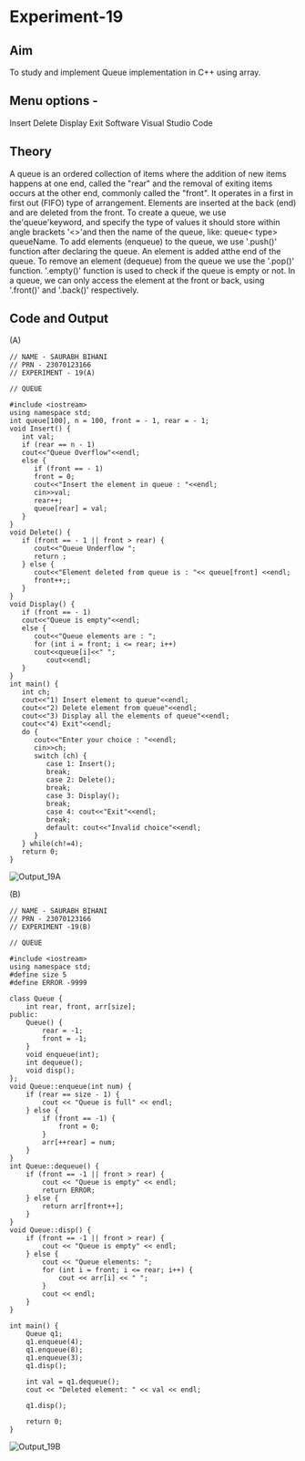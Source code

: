 # Experiment-19
## Aim
To study and implement Queue implementation in C++ using array.
## Menu options -

Insert
Delete
Display
Exit
Software
Visual Studio Code

## Theory
A queue is an ordered collection of items where the addition of new items happens at one end, called the "rear" and the removal of exiting items occurs at the other end, commonly called the "front".
It operates in a first in first out (FIFO) type of arrangement.
Elements are inserted at the back (end) and are deleted from the front.
To create a queue, we use the'queue'keyword, and specify the type of values it should store within angle brackets '<>'and then the name of the queue, like: queue< type> queueName.
To add elements (enqueue) to the queue, we use '.push()' function after declaring the queue. An element is added atthe end of the queue.
To remove an element (dequeue) from the queue we use the '.pop()' function.
'.empty()' function is used to check if the queue is empty or not.
In a queue, we can only access the element at the front or back, using '.front()' and '.back()' respectively.
## Code and Output
(A)
```
// NAME - SAURABH BIHANI
// PRN - 23070123166 
// EXPERIMENT - 19(A) 

// QUEUE 

#include <iostream>
using namespace std;
int queue[100], n = 100, front = - 1, rear = - 1;
void Insert() {
   int val;
   if (rear == n - 1)
   cout<<"Queue Overflow"<<endl;
   else {
      if (front == - 1)
      front = 0;
      cout<<"Insert the element in queue : "<<endl;
      cin>>val;
      rear++;
      queue[rear] = val;
   }
}
void Delete() {
   if (front == - 1 || front > rear) {
      cout<<"Queue Underflow ";
      return ;
   } else {
      cout<<"Element deleted from queue is : "<< queue[front] <<endl;
      front++;;
   }
}
void Display() {
   if (front == - 1)
   cout<<"Queue is empty"<<endl;
   else {
      cout<<"Queue elements are : ";
      for (int i = front; i <= rear; i++)
      cout<<queue[i]<<" ";
         cout<<endl;
   }
}
int main() {
   int ch;
   cout<<"1) Insert element to queue"<<endl;
   cout<<"2) Delete element from queue"<<endl;
   cout<<"3) Display all the elements of queue"<<endl;
   cout<<"4) Exit"<<endl;
   do {
      cout<<"Enter your choice : "<<endl;
      cin>>ch;
      switch (ch) {
         case 1: Insert();
         break;
         case 2: Delete();
         break;
         case 3: Display();
         break;
         case 4: cout<<"Exit"<<endl;
         break;
         default: cout<<"Invalid choice"<<endl;
      }
   } while(ch!=4);
   return 0;
}
```
![Output_19A](https://github.com/user-attachments/assets/d752d36f-e720-4b50-9f22-243aaf4cf2ef)

(B)
```
// NAME - SAURABH BIHANI 
// PRN - 23070123166 
// EXPERIMENT -19(B) 

// QUEUE 

#include <iostream>
using namespace std;
#define size 5
#define ERROR -9999

class Queue {
    int rear, front, arr[size];
public:
    Queue() {
        rear = -1;
        front = -1;
    }
    void enqueue(int);
    int dequeue();
    void disp();
};
void Queue::enqueue(int num) {
    if (rear == size - 1) {
        cout << "Queue is full" << endl;
    } else {
        if (front == -1) {
            front = 0;
        }
        arr[++rear] = num;
    }
}
int Queue::dequeue() {
    if (front == -1 || front > rear) {
        cout << "Queue is empty" << endl;
        return ERROR;
    } else {
        return arr[front++];
    }
}
void Queue::disp() {
    if (front == -1 || front > rear) {
        cout << "Queue is empty" << endl;
    } else {
        cout << "Queue elements: ";
        for (int i = front; i <= rear; i++) {
            cout << arr[i] << " ";
        }
        cout << endl;
    }
}

int main() {
    Queue q1;
    q1.enqueue(4);
    q1.enqueue(8);
    q1.enqueue(3);
    q1.disp();
   
    int val = q1.dequeue();
    cout << "Deleted element: " << val << endl;
   
    q1.disp();
   
    return 0;
}
```
![Output_19B](https://github.com/user-attachments/assets/31d9ae6c-8718-442f-bae6-87ad31b7c500)
